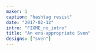 ```yaml
---
maker: 1
caption: "hashtag resist"
date: "2017-02-12"
intro: "FIXME_no_intro"
title: "An era-appropriate Sven"
designs: ["sven"]
---
```



